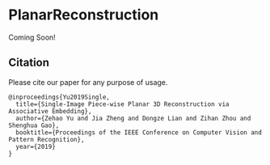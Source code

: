 # PlanarReconstruction

Coming Soon!

## Citation
Please cite our paper for any purpose of usage.
```
@inproceedings{Yu2019Single,
  title={Single-Image Piece-wise Planar 3D Reconstruction via Associative Embedding},
  author={Zehao Yu and Jia Zheng and Dongze Lian and Zihan Zhou and Shenghua Gao},
  booktitle={Proceedings of the IEEE Conference on Computer Vision and Pattern Recognition},
  year={2019}
}
```
